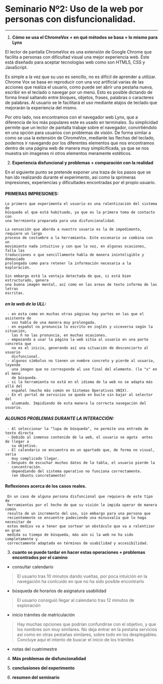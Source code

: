 
# Seminario Nº2: Uso de la web por personas con disfuncionalidad.

***

1. **Cómo se usa el ChromeVox + en qué métodos se basa +  lo mismo para Lynx**

El lector de pantalla ChromeVox es una extensión de Google Chrome que facilita a personas con dificultad visual una mejor experiencia web. Éste está diseñado para aceptar tecnologías web como son HTML5, CSS y JavaScript.

Es simple a la vez que su uso es sencillo, no es difícil de aprender a utilizar. Chrome Vox se basa en reproducir con una voz artificial varias de las acciones que realiza el usuario, como puede ser abrir una pestaña nueva, escribir en el teclado o navegar por un menú. Esto es posible dictando de forma lineal saltando entre bloques, objetos, frases, palabras o caracteres de palabras. Al usuario se le facilitará el uso mediante atajos de teclado que mejorarán la experiencia del mismo. 

Por otro lado, nos encontramos con el navegador web Lynx, que a diferencia de los más populares este es usado en terminales. Su simplicidad permite que un lector de pantalla trabaje sobre el navegador, convirtiéndolo en una opción para usuarios con problemas de visión. De forma similar a como se usa la extensión de ChromeVox, mediante las flechas del teclado, podemos ir navegando por los diferentes elementos que nos encontramos dentro de una página web de manera muy simplicificada, ya que se nos muestra sin imagenes ni otros elementos meramente estéticos.


2. **Experiencia disfuncional y problemas + comparación con la realidad**

  En el siguiente punto se pretende exponer una traza de los pasos que se han ido realizando durante el experimento, así como la sprimeras impresiones, experiencias y dificultades encontradas por el propio usuario.

  #### PRIMERAS IMPRESIONES: 
   
    Lo primero que experimenta el usuario es una ralentización del sistema de  
    búsqueda al que está habituado, ya que es la primera toma de contacto con 
    una herrmienta preparada para una disfuncionalidad.

    La sensación que aborda a nuestro usuario es la de impedimento, requiere un largo 
    proceso de costumbre a la herramienta. Este escenario se combina con un 
    movimiento nada intuitivo y con que la voz, en algunas ocasiones, falla las 
    traducciones o que sencillamente habla de manera ininteligible y demasiado 
    prolongada como para retener la información necesaria a la exploración.

    Sin embargo está la ventaja detectada de que, si está bien estructurado, genera 
    una buena imagen mental, así como en las areas de texto informa de las letras 
    escritas.

   

  #### ***en la web de la ULL:***
     - en esta como en muchas otras páginas hay partes en las que el asistente de 
       voz habla de una manera muy prolongada. 
     - en español no pronuncia lo escrito en inglés y viceversa según la situación, 
       las ñ no las pronuncia, en muchas ocasiones.
     - empezando a usar la página la web sitúa al usuario en una parte concreta que 
       no es el inicio, generando así una situación de desconcierto al usuario 
       disfuncional.
     - algunos símbolos no tienen un nombre concreto y pierde al usuario, leyendo  
       una imagen que no corresponde al uso final del elemento. (la "x" en el menú 
       de búsqueda.
     - si la herramienta no está en el idioma de la web no se adapta más allá del 
       español (mucho más común en Sistemas Operativos UNIX).
     - En el portal de servicios se queda en bucle sin bajar al selector del 
       alumnado. Impidiendo de esta manera la correcta navegación del usuario.

  #### ***ALGUNOS PROBLEMAS DURANTE LA INTERACCIÓN:***
     - Al seleccionar la "lupa de búsqueda", no permite una entrada de texto directa
     - Debido al inmenso contenido de la web, el usuario se agota  antes de llegar a 
       su objetivo.
     - El calendario se encuentra en un apartado que, de forma no visual, seria      
       muy complicado llegar.
     - Después de escuchar muchos datos de la tabla, el usuario pierde la  
       concentración.
       dependiendo del sistema operativo no funciona correctamente.  
       (en Ubuntu concretamente)
  
  #### Reflexiones acerca de los casos reales.

     En un caso de alguna persona disfuncional que requiera de este tipo de 
     herramientas por el hecho de que su visión le impida operar de manera común 
     resulta de un incremento del uso, sin embargo para una persona que 
     recientemente se encuentre padeciendo una minusvalía que lo haga necesitar de 
     estos medios va a tener que sortear un obstáculo que va a ralentizar en gran 
     medida su tiempo de búsqueda, más aún si la web no ha sido completamente y 
     correctamente adaptada en términos de usabilidad y accesibilidad.

3. **cuanto se puede tardar en hacer estas operaciones + problemas encontrados por el camino**
  
  
  - consultar calendario
  
  
  > El usuario tras 10 minutos dando vueltas, por poca intuición en la navegación ha conlcuido en que no ha sido posible encontrarlo
  
  
  - búsqueda de horarios de asignatura usabilidad
  
  
  > El usuario consiguió llegar al calendario tras 12 minutos de exploración
  
  
  - inicio trámites de matriculación
  
  
  > Hay muchas opciones que podrían confundirse con el objetivo, y que los nombres son muy similares.
  > No deja entrar en la pestaña servicios así como en otras pestañas similares, sobre todo en los desplegables.
  > Concluye aquí el intento de buscar el inicio de los trámites 
  
  
  - notas del cuatrimestre
  
  > 

4. **Más problemas de disfuncionalidad**

5. **conclusiones del experimento**

6. **resumen del seminario**
